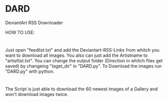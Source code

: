 # DARD
DeviantArt RSS Downloader

HOW TO USE:
#
Just open "feedlist.txt" and add the Deviantart-RSS-Links from whitch you want to download all images. You also can just add the Artistname to "artistlist.txt". You can change the output folder (Direction in whitch files get saved) by changeing "taget_dir" in "DARD.py". To Download the images run "DARD.py" with python.
#
The Script is just able to download the 60 newest images of a Gallery and won't download images twice.

